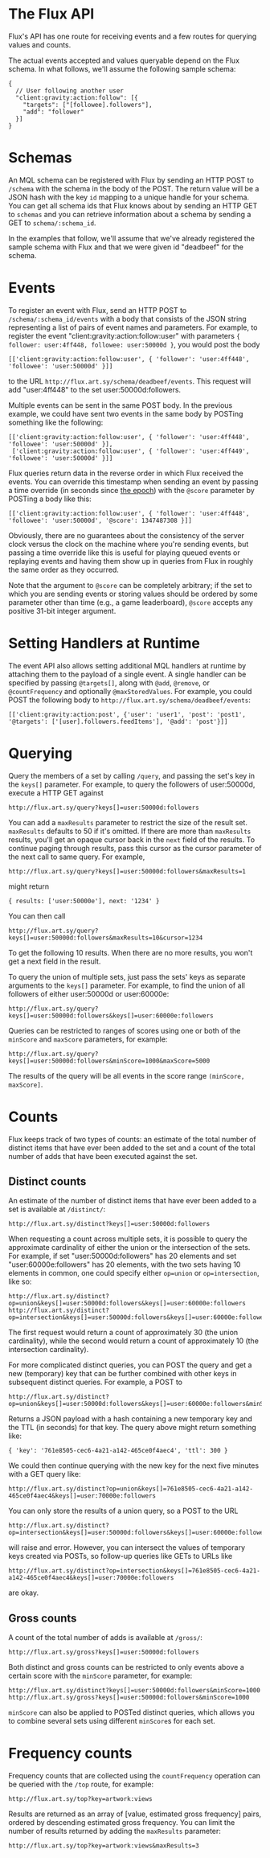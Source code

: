 The Flux API
============

Flux's API has one route for receiving events and a few routes for querying
values and counts.

The actual events accepted and values queryable depend on the Flux schema.
In what follows, we'll assume the following sample schema:

    {	
      // User following another user
      "client:gravity:action:follow": [{
        "targets": ["[followee].followers"],
        "add": "follower"
      }]
    }

Schemas
=======

An MQL schema can be registered with Flux by sending an HTTP POST to `/schema` with the schema in 
the body of the POST. The return value will be a JSON hash with the key `id` mapping to a unique
handle for your schema. You can get all schema ids that Flux knows about by sending an HTTP GET to
`schemas` and you can retrieve information about a schema by sending a GET to `schema/:schema_id`.

In the examples that follow, we'll assume that we've already registered the sample schema with
Flux and that we were given id "deadbeef" for the schema.

Events
======

To register an event with Flux, send an HTTP POST to `/schema/:schema_id/events` with a body that consists of the JSON
string representing a list of pairs of event names and parameters. For example, to register the
event "client:gravity:action:follow:user" with parameters `{ follower: user:4ff448, followee: user:50000d }`,
you would post the body

    [['client:gravity:action:follow:user', { 'follower': 'user:4ff448', 'followee': 'user:50000d' }]]

to the URL `http://flux.art.sy/schema/deadbeef/events`. This request will add "user:4ff448" to the set user:50000d:followers.

Multiple events can be sent in the same POST body. In the previous example, we could have sent two events
in the same body by POSTing something like the following:

    [['client:gravity:action:follow:user', { 'follower': 'user:4ff448', 'followee': 'user:50000d' }],
     ['client:gravity:action:follow:user', { 'follower': 'user:4ff449', 'followee': 'user:50000d' }]]

Flux queries return data in the reverse order in which Flux received the events. You can override this timestamp when 
sending an event by passing a time override (in seconds since
[the epoch](http://en.wikipedia.org/wiki/Epoch_\(reference_date\))) with the `@score` parameter by POSTing a body like this:

    [['client:gravity:action:follow:user', { 'follower': 'user:4ff448', 'followee': 'user:50000d', '@score': 1347487308 }]]

Obviously, there are no guarantees about the consistency of the server clock versus the clock
on the machine where you're sending events, but passing a time override like this is useful for
playing queued events or replaying events and having them show up in queries from Flux in
roughly the same order as they occurred.

Note that the argument to `@score` can be completely arbitrary; if the set to which you are sending events or storing values should be ordered by some parameter other than time (e.g., a game leaderboard), `@score` accepts any positive 31-bit integer argument.

Setting Handlers at Runtime
===========================

The event API also allows setting additional MQL handlers at runtime by attaching them to the payload of a single event. 
A single handler can be specified by passing `@targets[]`, along with `@add`, `@remove`, or `@countFrequency` and optionally `@maxStoredValues`. For example,
you could POST the following body to `http://flux.art.sy/schema/deadbeef/events`:

    [['client:gravity:action:post', {'user': 'user1', 'post': 'post1', '@targets': ['[user].followers.feedItems'], '@add': 'post'}]]

Querying
========

Query the members of a set by calling `/query`, and passing the set's key in the `keys[]` parameter. For example, to query the followers of user:50000d, execute a HTTP GET against

    http://flux.art.sy/query?keys[]=user:50000d:followers

You can add a `maxResults` parameter to restrict the size of the result set. `maxResults`
defaults to 50 if it's omitted. If there are more than `maxResults` results, you'll get
an opaque cursor back in the `next` field of the results. To continue paging through
results, pass this cursor as the cursor parameter of the next call to same query. For
example,

    http://flux.art.sy/query?keys[]=user:50000d:followers&maxResults=1

might return

    { results: ['user:50000e'], next: '1234' }

You can then call

    http://flux.art.sy/query?keys[]=user:50000d:followers&maxResults=10&cursor=1234

To get the following 10 results. When there are no more results, you won't get a next
field in the result.

To query the union of multiple sets, just pass the sets' keys as separate arguments to the `keys[]` parameter. For example, to find the union of all followers of either user:50000d or user:60000e:

    http://flux.art.sy/query?keys[]=user:50000d:followers&keys[]=user:60000e:followers

Queries can be restricted to ranges of scores using one or both of the `minScore` and `maxScore` parameters, for example:

    http://flux.art.sy/query?keys[]=user:50000d:followers&minScore=1000&maxScore=5000

The results of the query will be all events in the score range `(minScore, maxScore]`. 

Counts
======

Flux keeps track of two types of counts: an estimate of the total number of
distinct items that have ever been added to the set and a count of the total
number of adds that have been executed against the set.

Distinct counts
---------------

An estimate of the number of distinct items that have ever been added to a set is
available at `/distinct/`:

    http://flux.art.sy/distinct?keys[]=user:50000d:followers

When requesting a count across multiple sets, it is possible to query the approximate
cardinality of either the union or the intersection of the sets. For example, if set
"user:50000d:followers" has 20 elements and set "user:60000e:followers" has 20 elements, with the two sets having 10 elements in common, one could specify either `op=union` or
`op=intersection`, like so:

    http://flux.art.sy/distinct?op=union&keys[]=user:50000d:followers&keys[]=user:60000e:followers
    http://flux.art.sy/distinct?op=intersection&keys[]=user:50000d:followers&keys[]=user:60000e:followers

The first request would return a count of approximately 30 (the union cardinality),
while the second would return a count of approximately 10 (the intersection cardinality).

For more complicated distinct queries, you can POST the query and get a new (temporary) key that can be further combined with
other keys in subsequent distinct queries. For example, a POST to 

    http://flux.art.sy/distinct?op=union&keys[]=user:50000d:followers&keys[]=user:60000e:followers&minScore=3000

Returns a JSON payload with a hash containing a new temporary key and the TTL (in seconds) for that key. The query above might return something like:

    { 'key': '761e8505-cec6-4a21-a142-465ce0f4aec4', 'ttl': 300 }

We could then continue querying with the new key for the next five minutes with a GET query like:

    http://flux.art.sy/distinct?op=union&keys[]=761e8505-cec6-4a21-a142-465ce0f4aec4&keys[]=user:70000e:followers

You can only store the results of a union query, so a POST to the URL

    http://flux.art.sy/distinct?op=intersection&keys[]=user:50000d:followers&keys[]=user:60000e:followers

will raise and error. However, you can intersect the values of temporary keys created via POSTs, so follow-up queries like GETs to URLs like

    http://flux.art.sy/distinct?op=intersection&keys[]=761e8505-cec6-4a21-a142-465ce0f4aec4&keys[]=user:70000e:followers

are okay.

Gross counts
------------

A count of the total number of adds is available at `/gross/`:

    http://flux.art.sy/gross?keys[]=user:50000d:followers

Both distinct and gross counts can be restricted to only events above a certain score with the `minScore` parameter, for example:

    http://flux.art.sy/distinct?keys[]=user:50000d:followers&minScore=1000
    http://flux.art.sy/gross?keys[]=user:50000d:followers&minScore=1000

`minScore` can also be applied to POSTed distinct queries, which allows you to combine several
sets using different `minScore`s for each set.

Frequency counts
================

Frequency counts that are collected using the `countFrequency` operation can be queried with the `/top` route, for example:

    http://flux.art.sy/top?key=artwork:views

Results are returned as an array of [value, estimated gross frequency] pairs, ordered by descending estimated gross frequency.
You can limit the number of results returned by adding the `maxResults` parameter:

    http://flux.art.sy/top?key=artwork:views&maxResults=3

